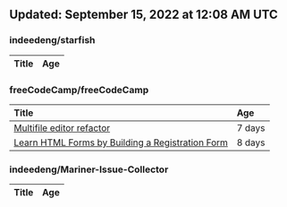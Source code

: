 ## Updated: September 15, 2022 at 12:08 AM UTC


### indeedeng/starfish
|**Title**|**Age**|
|:----|:----|


### freeCodeCamp/freeCodeCamp
|**Title**|**Age**|
|:----|:----|
|[Multifile editor refactor](https://github.com/freeCodeCamp/freeCodeCamp/issues/47467)|7&nbsp;days|
|[Learn HTML Forms by Building a Registration Form](https://github.com/freeCodeCamp/freeCodeCamp/issues/47456)|8&nbsp;days|


### indeedeng/Mariner-Issue-Collector
|**Title**|**Age**|
|:----|:----|